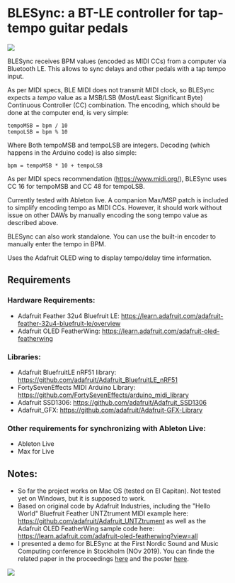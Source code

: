 # BLESync: a BT-LE controller for tap-tempo guitar pedals
<img src="https://github.com/jpcarrascal/BLESync/blob/master/block-diagram.png?raw=true" />

BLESync receives BPM values (encoded as MIDI CCs) from a computer via Bluetooth LE. This allows to sync delays and other pedals with a tap tempo input.

As per MIDI specs, BLE MIDI does not transmit MIDI clock, so BLESync expects a *tempo* value as a MSB/LSB (Most/Least Significant Byte) Continuous Controller (CC) combination. The encoding, which should be done at the computer end, is very simple:

	tempoMSB = bpm / 10
	tempoLSB = bpm % 10

Where Both tempoMSB and tempoLSB are integers. Decoding (which happens in the Arduino code) is also simple:

    bpm = tempoMSB * 10 + tempoLSB

As per MIDI specs recommendation (https://www.midi.org/), BLESync uses CC 16 for tempoMSB and CC 48 for tempoLSB.

Currently tested with Ableton live. A companion Max/MSP patch is included to simplify encoding tempo as MIDI CCs. However, it should work without issue on other DAWs by manually encoding the song tempo value as described above.

BLESync can also work standalone. You can use the built-in encoder to manually enter the tempo in BPM.

Uses the Adafruit OLED wing to display tempo/delay time information.

## Requirements

### Hardware Requirements:
- Adafruit Feather 32u4 Bluefruit LE: https://learn.adafruit.com/adafruit-feather-32u4-bluefruit-le/overview
- Adafruit OLED FeatherWing: https://learn.adafruit.com/adafruit-oled-featherwing

### Libraries:
- Adafruit BluefruitLE nRF51 library: https://github.com/adafruit/Adafruit_BluefruitLE_nRF51
- FortySevenEffects MIDI Arduino Library: https://github.com/FortySevenEffects/arduino_midi_library
- Adafruit SSD1306: https://github.com/adafruit/Adafruit_SSD1306
- Adafruit_GFX: https://github.com/adafruit/Adafruit-GFX-Library

### Other requirements for synchronizing with Ableton Live:
- Ableton Live
- Max for Live

## Notes:
- So far the project works on Mac OS (tested on El Capitan). Not tested yet on Windows, but it is supposed to work.
- Based on original code by Adafruit Industries, including the "Hello World" Bluefruit Feather UNTZtrument MIDI example here:
  https://github.com/adafruit/Adafruit_UNTZtrument
  as well as the Adafruit OLED FeatherWing sample code here:
  https://learn.adafruit.com/adafruit-oled-featherwing?view=all
- I presented a demo for BLESync at the First Nordic Sound and Music Computing conference in Stockholm (NOv 2019). You can finde the related paper in the proceedings [here](http://smcsweden.se/proceedings/NordicSMC_ISon_2019_Proceedings.pdf) and the poster [here](https://github.com/jpcarrascal/BLESync/blob/master/BLESync-poster-A4.pdf).

<img src="https://github.com/jpcarrascal/BLESync/blob/master/hero.png?raw=true" />